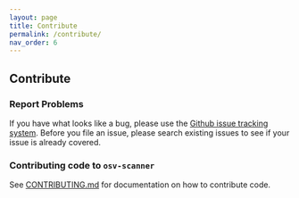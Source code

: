 ```yaml
---
layout: page
title: Contribute
permalink: /contribute/
nav_order: 6
---
```

## Contribute

### Report Problems
If you have what looks like a bug, please use the [Github issue tracking system](https://github.com/google/osv-scanner/issues). Before you file an issue, please search existing issues to see if your issue is already covered.

### Contributing code to `osv-scanner`

See [CONTRIBUTING.md](https://github.com/google/osv-scanner/blob/last-stable/README.md) for documentation on how to contribute code.